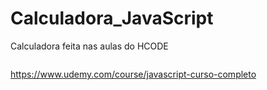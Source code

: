 # Calculadora_JavaScript

Calculadora feita nas aulas do HCODE

<img src="https://arturkilldragon.files.wordpress.com/2019/04/calculadora-javascript.jpg" alt="">

https://www.udemy.com/course/javascript-curso-completo

